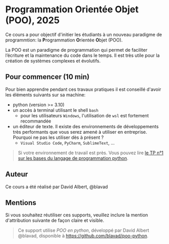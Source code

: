 # Programmation Orientée Objet (POO), 2025

Ce cours a pour objectif d'initier les étudiants à un nouveau paradigme de programmtion: la **P**rogrammation **O**rientée **O**bjet (POO).

La POO est un paradigme de programmation qui permet de faciliter l’écriture et la maintenance du code dans le temps. Il est très utile pour la création de systèmes complexes et évolutifs.

## Pour commencer (10 min)

Pour bien apprendre pendant ces travaux pratiques il est conseillé d'avoir les éléments suivants sur sa machine:

- python (version >= 3.10)
- un accès à terminal utilisant le shell `bash`
  - pour les utilisateurs `Windows`, l'utilisation de `wsl` est fortement recommandée
- un éditeur de texte. Il existe des environnements de développements très performants que vous serez amené à utiliser en entreprise. Pourquoi ne pas les utiliser dès à présent ?
  - `Visual Studio Code`, `PyCharm`, `SublimeText`, ...

> Si votre environnement de travail est près. Vous pouvez lire [le TP n°1 sur les bases du langage de programmation python](./TP1-Fondamentaux/README.md).

## Auteur

Ce cours a été réalisé par David Albert, @blavad

## Mentions

Si vous souhaitez réutiliser ces supports, veuillez inclure la mention d'attribution suivante de façon claire et visible.

> Ce support utilise _POO en python_, développé par David Albert @blavad, disponible à https://github.com/blavad/poo-python.
